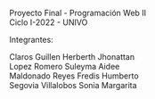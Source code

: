 Proyecto Final - Programación Web II<br>
Ciclo I-2022 - UNIVO<br>

Integrantes:<br>

Claros Guillen Herberth Jhonattan<br>
Lopez Romero Suleyma Aidee<br>
Maldonado Reyes Fredis Humberto<br>
Segovia Villalobos Sonia Margarita<br>


